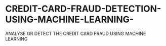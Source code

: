 # CREDIT-CARD-FRAUD-DETECTION-USING-MACHINE-LEARNING-
ANALYSE OR DETECT THE CREDIT CARD FRAUD USING MACHINE LEARNING
